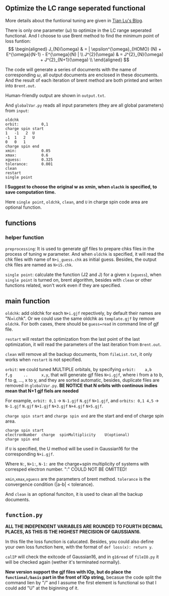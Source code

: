 ## Optimize the LC range seperated functional

More details about the funtional tuning are given in [Tian Lu's Blog](http://sobereva.com/550).

There is only one parameter ($\omega$) to optimize in the LC range seperated functional. And I choose to use Brent method to find the minimum point of loss funtion:
$$
\begin{aligned}
J_{N}(\omega) & = | \epsilon^{\omega}_{HOMO} (N) + E^{\omega}(N-1) - E^{\omega}(N) | \\
J^{2}(\omega) & = J^{2}_{N}(\omega) + J^{2}_{N+1}(\omega) \\ 
\end{aligned}
$$

The code will generate a series of documents with the name of corresponding $\omega$, all output documents are enclosed in these documents. And the result of each iteration of brent method are both printed and writen into `Brent.out`.

Human-friendly output are shown in `output.txt`.

And `globalVar.py` reads all input parameters (they are all global parameters) from `input`:

```
oldchk
orbit:          0,1
charge spin start
1   -1   2  U
-1  1   2   U
0   0   1
charge spin end
xmin:           0.05
xmax:           0.6
xguess:         0.325
tolerance:      0.001
clean
restart
single point
```

**I Suggest to choose the original w as xmin, when `olachk` is specified, to save computation time.**

Here ``single point``, `oldchk`, `clean`, and `U` in charge spin code area are optional function.

## functions

### helper function

`preprocessing`: It is used to generate gjf files to prepare chks files in the process of tuning w parameter. And when `oldchk` is specified, it will read the chk files with name of `N+i_guess.chk` as initial guess. Besides, the output chk files are named as `N+iS.chk`.

`single point`: calculate the function (J2 and J) for a given x (`xguess`), when `single point` is turned on, brent algorithm, besides with `clean` or other functions related, won't work even if they are specified.

## main function

`oldchk`: add oldchk for each `N+i.gjf` repectively, by default their names are "N+i.chk". Or we could use the same oldchk as `template.gjf` by remove `oldchk`. For both cases, there should be `guess=read` in command line of gjf file.

`restart` will restart the optimization from the last point of the last optimization, it will read the parameters of the last iteration from `Brent.out`.

`clean` will remove all the backup documents, from `fileList.txt`, it only works when `restart` is not specified.

`orbit`: we could tuned MULTIPLE orbitals, by specifying `orbit:    a,b     f,g     ..      x,y`, that will generate gjf files `N+i.gjf`, where i from a to b, f to g, ..., x to y, and they are sorted automatic, besides, duplicate files are removed in `globalVar.py`. **BE NOTICE that N orbits with continous indies mean that N+1 gjf fiels are needed**

For example, `orbit: 0,1` $\rightarrow$ `N-1.gjf` `N.gjf` `N+1.gjf`, and `orbits: 0,1 4,5`
$\rightarrow$ `N-1.gjf` `N.gjf` `N+1.gjf` `N+3.gjf` `N+4.gjf` `N+5.gjf`.

`charge spin start` and `charge spin end` are the start and end of charge spin area.
```
charge spin start
electronNumber  charge  spinMultiplicity    U(optional)
charge spin end
```

if `U` is specified, the U method will be used in Gaussian16 for the corresponding `N+i.gjf`.

Where `N:`, `N+1:`, `N-1:` are the charge+spin multiplicity of systems with corresped electron number. ":" COULD NOT BE OMITTED!

`xmin`,`xmax`,`xguess` are the parameters of brent method. `tolerance` is the convergence condition (|a-b| < tolerance).

And `clean` is an optional funciton, it is used to clean all the backup documents.

## `function.py`
**ALL THE INDEPENDENT VARIABLES ARE ROUNDED TO FOURTH DECIMAL PLACES, AS THIS IS THE HIGHEST PRECISION OF GAUSSIAN16.**

In this file the loss function is calucated. Besides, you could also define your own loss function here, with the format of `def loss(x): return y`.

`calIP` will check the exitcode of Gaussian16, and in `g16read` of `fileIO.py` it will be checked again (wether it's terminated normally).

**New version support the gjf files with IOp, but do place the `functional/basis` part in the front of IOp string,** becasue the code split the command lien by "/" and I assume the first element is functional so that I could add "U" at the biginning of it.

